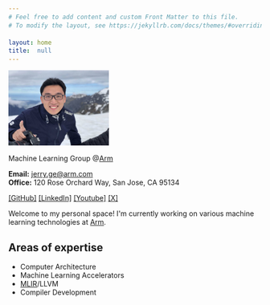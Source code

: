 ```yaml
---
# Feel free to add content and custom Front Matter to this file.
# To modify the layout, see https://jekyllrb.com/docs/themes/#overriding-theme-defaults

layout: home
title:  null
---
```


<!-- # Welcome to Jerry's Home -->

<td><img src="./Jerry_Ge.JPG" width="200" class="padding"></td>

Machine Learning Group @[Arm](https://www.arm.com)

**Email:**  <jerry.ge@arm.com> \
**Office:** 120 Rose Orchard Way, San Jose, CA 95134


[\[GitHub\]](https://github.com/Jerry-Ge)
[\[LinkedIn\]](https://www.linkedin.com/in/jerry-ge-12b840124/)
[\[Youtube\]](https://www.youtube.com/channel/UC7wD7_RN5nadknEpfWDjthQ)
[\[X\]](https://twitter.com/jerry_ge)

Welcome to my personal space! I'm currently working on various machine learning technologies at [Arm](https://www.arm.com).

## Areas of expertise
*   Computer Architecture
*   Machine Learning Accelerators
*   [MLIR](https://mlir.llvm.org/)/LLVM
*   Compiler Development
